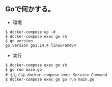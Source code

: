 ## Goで何かする。

- 環境
```sh:
$ docker-compose up -d
$ docker-compose exec go sh
$ go version
go version go1.14.4 linux/amd64
```

- 実行
```sh:
$ docker-compose exec go sh
$ go run main.go
# もしくは docker-compose exec Service Command
$ docker-compose exec go go run main.go
```